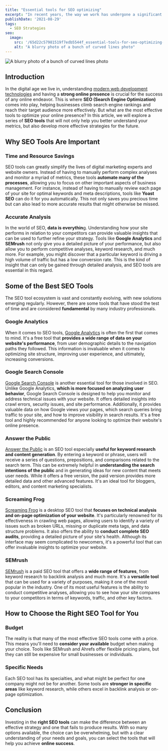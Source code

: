 ```yaml
---
title: "Essential tools for SEO optimizing"
excerpt: "In recent years, the way we work has undergone a significant transformation, largely due to advancements in technology and changing attitudes toward work-life balance. One of the most notable changes has been the rise of remote work, allowing employees to work from the comfort of their own homes."
publishDate: '2021-08-29'
tags:
  - SEO Strategies
seo:
  image:
    src: '/65d22c57981519f7edb5544f_essential-tools-for-seo-optimizing-1.jpeg'
    alt: "A blurry photo of a bunch of curved lines photo"
---
```


![A blurry photo of a bunch of curved lines photo](/65d22c57981519f7edb5544f_essential-tools-for-seo-optimizing-1.jpeg)

## Introduction

In the digital age we live in, understanding [modern web development technologies](https://www.serp-secrets.com/technical-seo/understanding-shadow-dom-for-a-optimized-indexing/) and having a **strong online presence** is crucial for the success of any online endeavor. This is where **SEO (Search Engine Optimization)** comes into play, helping businesses climb search engine rankings and reach their target audience more effectively. But what are the most effective tools to optimize your online presence? In this article, we will explore a series of **SEO tools** that will not only help you better understand your metrics, but also develop more effective strategies for the future.

## Why SEO Tools Are Important

### Time and Resource Savings

SEO tools can greatly simplify the lives of digital marketing experts and website owners. Instead of having to manually perform complex analyses and monitor a myriad of metrics, these tools **automate many of the processes**, allowing you to focus on other important aspects of business management. For instance, instead of having to manually review each page of your site for optimal keywords and meta descriptions, tools like **Yoast SEO** can do it for you automatically. This not only saves you precious time but can also lead to more accurate results that might otherwise be missed.

### Accurate Analysis

In the world of SEO, **data is everythin**g. Understanding how your site performs in relation to your competitors can provide valuable insights that can be used to further refine your strategy. Tools like **Google Analytics** and **SEMrush** not only give you a detailed picture of your performance, but also allow you to perform competitive analyses, keyword research, and much more. For example, you might discover that a particular keyword is driving a high volume of traffic but has a low conversion rate. This is the kind of insight that can only be gained through detailed analysis, and SEO tools are essential in this regard.

## Some of the Best SEO Tools

The SEO tool ecosystem is vast and constantly evolving, with new solutions emerging regularly. However, there are some tools that have stood the test of time and are considered **fundamental** by many industry professionals.

### Google Analytics

When it comes to SEO tools, [Google Analytics](https://analytics.google.com/) is often the first that comes to mind. It's a free tool that **provides a wide range of data on your website's performance**, from user demographic details to the navigation paths they followed. This information is invaluable when it comes to optimizing site structure, improving user experience, and ultimately, increasing conversions.

### Google Search Console

[Google Search Console](https://search.google.com/search-console) is another essential tool for those involved in SEO. Unlike Google Analytics, **which is more focused on analyzing user behavior**, Google Search Console is designed to help you monitor and address technical issues with your website. It offers detailed insights into crawl errors, security issues, and site performance. Additionally, it provides valuable data on how Google views your pages, which search queries bring traffic to your site, and how to improve visibility in search results. It's a free tool and highly recommended for anyone looking to optimize their website's online presence.

### Answer the Public

[Answer the Public](https://answerthepublic.com/) is an SEO tool especially **useful for keyword research and content generation**. By entering a keyword or phrase, users will receive a series of questions, prepositions, and comparisons related to the search term. This can be extremely helpful in **understanding the search intentions of the public** and in generating ideas for new content that meets user needs. While it offers a free version, the paid version provides more detailed data and other advanced features. It's an ideal tool for bloggers, editors, and content marketing specialists.

### Screaming Frog

[Screaming Frog](https://www.screamingfrog.co.uk/seo-spider/) is a desktop SEO tool that **focuses on technical analysis and on-page optimization of your website**. It's particularly renowned for its effectiveness in crawling web pages, allowing users to identify a variety of issues such as broken URLs, missing or duplicate meta tags, and data structure problems. It also offers the ability to **conduct complete SEO audits**, providing a detailed picture of your site's health. Although its interface may seem complicated to newcomers, it's a powerful tool that can offer invaluable insights to optimize your website.

### SEMrush

[SEMrush](https://it.semrush.com/) is a paid SEO tool that offers a **wide range of features**, from keyword research to backlink analysis and much more. It's a **versatile tool** that can be used for a variety of purposes, making it one of the most popular in the industry. One of its most useful features is the ability to conduct competitive analyses, allowing you to see how your site compares to your competitors in terms of keywords, traffic, and other key factors.

## How to Choose the Right SEO Tool for You

### Budget

The reality is that many of the most effective SEO tools come with a price. This means you'll need to **consider your available** budget when making your choice. Tools like SEMrush and Ahrefs offer flexible pricing plans, but they can still be expensive for small businesses or individuals.

### Specific Needs

Each SEO tool has its specialties, and what might be perfect for one company might not be for another. Some tools are **stronger in specific areas** like keyword research, while others excel in backlink analysis or on-page optimization.

## Conclusion

Investing in the **right SEO tools** can make the difference between an effective strategy and one that fails to produce results. With so many options available, the choice can be overwhelming, but with a clear understanding of your needs and goals, you can select the tools that will help you achieve **online success**.
